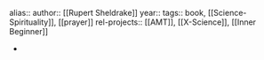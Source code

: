 alias::
author:: [[Rupert Sheldrake]]
year::
tags:: book, [[Science-Spirituality]], [[prayer]]
rel-projects:: [[AMT]], [[X-Science]], [[Inner Beginner]]


-
